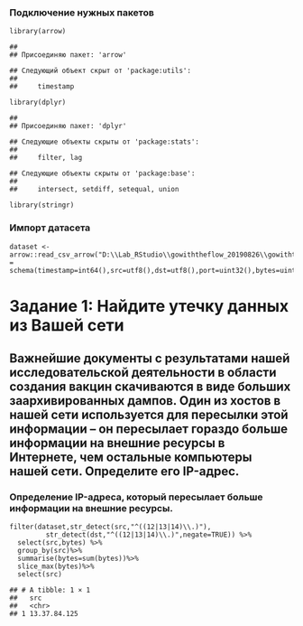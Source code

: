 ### Подключение нужных пакетов

    library(arrow)

    ## 
    ## Присоединяю пакет: 'arrow'

    ## Следующий объект скрыт от 'package:utils':
    ## 
    ##     timestamp

    library(dplyr)

    ## 
    ## Присоединяю пакет: 'dplyr'

    ## Следующие объекты скрыты от 'package:stats':
    ## 
    ##     filter, lag

    ## Следующие объекты скрыты от 'package:base':
    ## 
    ##     intersect, setdiff, setequal, union

    library(stringr)

### Импорт датасета

    dataset <- arrow::read_csv_arrow("D:\\Lab_RStudio\\gowiththeflow_20190826\\gowiththeflow_20190826.csv",schema = schema(timestamp=int64(),src=utf8(),dst=utf8(),port=uint32(),bytes=uint32()))

# Задание 1: Найдите утечку данных из Вашей сети

## Важнейшие документы с результатами нашей исследовательской деятельности в области создания вакцин скачиваются в виде больших заархивированных дампов. Один из хостов в нашей сети используется для пересылки этой информации – он пересылает гораздо больше информации на внешние ресурсы в Интернете, чем остальные компьютеры нашей сети. Определите его IP-адрес.

### Определение IP-адреса, который пересылает больше информации на внешние ресурсы.

    filter(dataset,str_detect(src,"^((12|13|14)\\.)"),
             str_detect(dst,"^((12|13|14)\\.)",negate=TRUE)) %>% 
      select(src,bytes) %>%
      group_by(src)%>% 
      summarise(bytes=sum(bytes))%>%
      slice_max(bytes)%>%
      select(src)

    ## # A tibble: 1 × 1
    ##   src         
    ##   <chr>       
    ## 1 13.37.84.125
